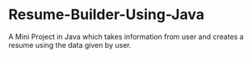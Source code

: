# Resume-Builder-Using-Java
A Mini Project in Java which takes information from user and creates a resume using the data given by user.
